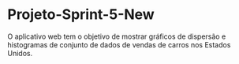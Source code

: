 # Projeto-Sprint-5-New
O aplicativo web tem o objetivo de mostrar gráficos de dispersão e histogramas de conjunto de dados de vendas de carros nos Estados Unidos.
